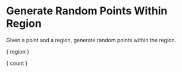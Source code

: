 # Generate Random Points Within Region

Given a point and a region, generate random points within the region.

{ region }

{ count }
